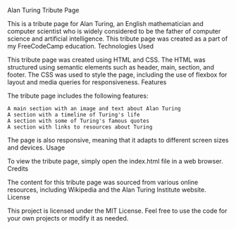 Alan Turing Tribute Page

This is a tribute page for Alan Turing, an English mathematician and computer scientist who is widely considered to be the father of computer science and artificial intelligence. This tribute page was created as a part of my FreeCodeCamp education.
Technologies Used

This tribute page was created using HTML and CSS. The HTML was structured using semantic elements such as header, main, section, and footer. The CSS was used to style the page, including the use of flexbox for layout and media queries for responsiveness.
Features

The tribute page includes the following features:

    A main section with an image and text about Alan Turing
    A section with a timeline of Turing's life
    A section with some of Turing's famous quotes
    A section with links to resources about Turing

The page is also responsive, meaning that it adapts to different screen sizes and devices.
Usage

To view the tribute page, simply open the index.html file in a web browser.
Credits

The content for this tribute page was sourced from various online resources, including Wikipedia and the Alan Turing Institute website.
License

This project is licensed under the MIT License. Feel free to use the code for your own projects or modify it as needed.